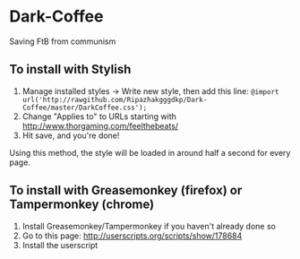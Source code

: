 Dark-Coffee
===========

Saving FtB from communism

To install with Stylish
--------

1. Manage installed styles -> Write new style, then add this line:
`@import url('http://rawgithub.com/Ripazhakgggdkp/Dark-Coffee/master/DarkCoffee.css');`
2. Change "Applies to" to URLs starting with http://www.thorgaming.com/feelthebeats/
3. Hit save, and you're done!

Using this method, the style will be loaded in around half a second for every page.

To install with Greasemonkey (firefox) or Tampermonkey (chrome)
--------

1. Install Greasemonkey/Tampermonkey if you haven't already done so
2. Go to this page:
http://userscripts.org/scripts/show/178684
3. Install the userscript
